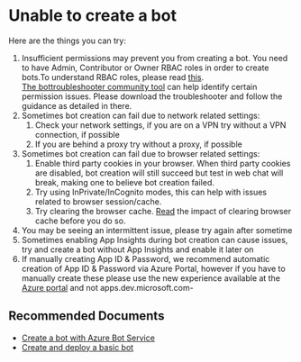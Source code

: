 <properties
	pageTitle="Unable to create a bot"
	description="Unable to create a bot"
	service="Microsoft.BotService"
	resource="botServices"
	authors="arturl,meetshamir"
	ms.author="arturl,saziz"
	displayOrder="43"
	selfHelpType="resource"
	supportTopicIds="32630659, 32630663, 32630672, 32630676, 32630684, 32630690, 32630654, 32630666, 32630667, 32630677, 32630679, 32630655, 32630664, 32630665, 32630668, 32630678, 32630686"
	resourceTags=""
	productPesIds="16152"
	cloudEnvironments="public,BlackForest,Fairfax,Mooncake"
	articleId="bot-unabletocreatebot"
/>

# Unable to create a bot

Here are the things you can try:
1.	Insufficient permissions may prevent you from creating a bot. You need to have Admin, Contributor or Owner RBAC roles in order to create bots.To understand RBAC roles, please read [this](https://docs.microsoft.com/azure/role-based-access-control/rbac-and-directory-admin-roles). <br>
	[The bottroubleshooter community tool](https://github.com/BotBuilderCommunity/botbuilder-community-tools/tree/master/bottroubleshooter) can help identify certain permission issues. Please download the troubleshooter and follow the guidance as detailed in there.
2.	Sometimes bot creation can fail due to network related settings:
	1.	Check your network settings, if you are on a VPN try without a VPN connection, if possible
	2. 	If you are behind a proxy try without a proxy, if possible
3.	Sometimes bot creation can fail due to browser related settings:
	1. 	Enable third party cookies in your browser. When third party cookies are disabled, bot creation will still succeed but test in web chat will break, making one to believe bot creation failed. 
	2. 	Try using InPrivate/InCognito modes, this can help with issues related to browser session/cache.
	3.	Try clearing the browser cache. [Read](https://support.microsoft.com/help/10607/microsoft-edge-view-delete-browser-history) the impact of clearing browser cache before you do so.
4.	You may be seeing an intermittent issue, please try again after sometime
5.	Sometimes enabling App Insights during bot creation can cause issues, try and create a bot without App Insights and enable it later on
6.	If manually creating App ID & Password, we recommend automatic creation of App ID & Password via Azure Portal, however if you have to manually create these please use the new experience available at the [Azure portal](https://ms.portal.azure.com/#blade/Microsoft_AAD_RegisteredApps/ApplicationsListBlade) and not apps.dev.microsoft.com- 


## **Recommended Documents**

* [Create a bot with Azure Bot Service](https://docs.microsoft.com/azure/bot-service/bot-service-quickstart?view=azure-bot-service-4.0)
* [Create and deploy a basic bot](https://docs.microsoft.com/azure/bot-service/bot-builder-tutorial-basic-deploy?view=azure-bot-service-4.0&tabs=csharp%2Cnewrg)

